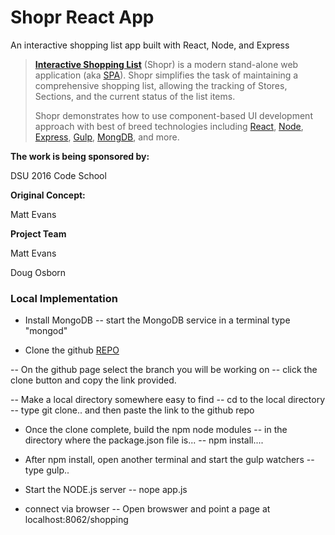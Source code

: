 


# Shopr React App&nbsp; 

An interactive shopping list app built with React, Node, and Express

> [**Interactive Shopping List**](https://github.com/MaxSinbraith/Shopr) (Shopr) is a modern stand-alone 
> web application (aka [SPA](https://en.wikipedia.org/wiki/Single-page_application)).
> Shopr simplifies the task of maintaining a comprehensive shopping list, allowing the tracking of Stores,
> Sections, and the current status of the list  items. 
>
> Shopr demonstrates how to use component-based UI development approach with best of breed
> technologies including [React](http://facebook.github.io/react/), [Node](https://nodejs.org/),
> [Express](https://expressjs.com/), [Gulp](https://http://gulpjs.com/), [MongDB](https://http://gulpjs.com/), and more.

**The work is being sponsored by:**

DSU 2016 Code School


**Original Concept:**

Matt Evans

**Project Team**

Matt Evans

Doug Osborn


### Local Implementation
 
- Install  MongoDB
--  start the  MongoDB service   in a terminal   type   "mongod"


- Clone   the  github [REPO](https://github.com/MaxSinbraith/Shopr)

-- On the  github  page   select  the  branch  you will be  working on
-- click  the  clone  button  and  copy the link  provided.

--  Make  a local  directory somewhere easy to find
--  cd  to the local  directory
--  type  git  clone..  and then  paste the link to the  github repo

- Once the clone  complete,  build  the  npm  node  modules
--  in the directory where the package.json file is...
--  npm install....

- After npm install,  open  another  terminal and   start the  gulp  watchers
--  type  gulp..

- Start the  NODE.js  server
--   nope  app.js


-  connect  via  browser
--   Open  browswer and point a page  at  localhost:8062/shopping


